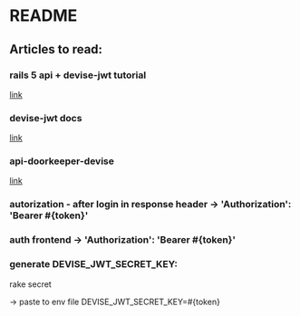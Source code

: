 # README

## Articles to read: 

### rails 5 api + devise-jwt tutorial
[link](https://medium.com/@mazik.wyry/rails-5-api-jwt-setup-in-minutes-using-devise-71670fd4ed03)

### devise-jwt docs
[link](https://github.com/waiting-for-dev/devise-jwt)

### api-doorkeeper-devise
[link](https://scotch.io/@jiggs/rails-api-doorkeeper-devise)

### autorization - after login in response header -> 'Authorization': 'Bearer #{token}'
### auth frontend -> 'Authorization': 'Bearer #{token}'

### generate DEVISE_JWT_SECRET_KEY:
rake secret

-> paste to env file 
DEVISE_JWT_SECRET_KEY=#{token}